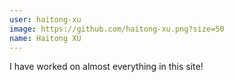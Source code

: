 ```yaml
---
user: haitong-xu
image: https://github.com/haitong-xu.png?size=50
name: Haitong XU
---
```

I have worked on almost everything in this site!
